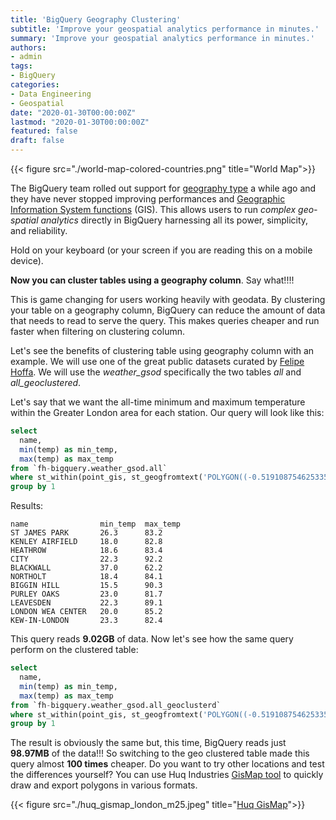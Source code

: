 ```yaml
---
title: 'BigQuery Geography Clustering'
subtitle: 'Improve your geospatial analytics performance in minutes.'
summary: 'Improve your geospatial analytics performance in minutes.'
authors:
- admin
tags:
- BigQuery
categories:
- Data Engineering
- Geospatial
date: "2020-01-30T00:00:00Z"
lastmod: "2020-01-30T00:00:00Z"
featured: false
draft: false
---
```


{{< figure src="./world-map-colored-countries.png" title="World Map">}}

The BigQuery team rolled out support for [geography type](https://cloud.google.com/bigquery/docs/gis-data) a while ago and
they have never stopped improving performances and [Geographic Information System functions](https://cloud.google.com/bigquery/docs/reference/standard-sql/geography_functions) (GIS).
This allows users to run _complex geo-spatial analytics_ directly in BigQuery harnessing all its power, simplicity, and reliability.

Hold on your keyboard (or your screen if you are reading this on a mobile device).

**Now you can cluster tables using a geography column**. Say what!!!!

This is game changing for users working heavily with geodata.
By clustering your table on a geography column, BigQuery can reduce the amount of data that needs to read to serve the query.
This makes queries cheaper and run faster when filtering on clustering column.

Let's see the benefits of clustering table using geography column with an example.
We will use one of the great public datasets curated by [Felipe Hoffa](https://twitter.com/felipehoffa).
We will use the _weather_gsod_ specifically the two tables _all_ and _all_geoclustered_.

Let's say that we want the all-time minimum and maximum temperature within the Greater London area for each station.
Our query will look like this:

```sql
select
  name,
  min(temp) as min_temp,
  max(temp) as max_temp
from `fh-bigquery.weather_gsod.all`
where st_within(point_gis, st_geogfromtext('POLYGON((-0.5191087546253357 51.69057940987663,-0.5850267233753357 51.530249275252345,-0.5685472311878357 51.33504597185959,-0.19226549290658568 51.2285324250183,0.20049573756216432 51.271511154557565,0.3185987649059143 51.55074848767514,0.2856397805309143 51.64628942375177,0.04943372584341432 51.72461916884517,-0.5191087546253357 51.69057940987663))'))
group by 1
```

Results:

```csv
name                min_temp  max_temp
ST JAMES PARK       26.3      83.2
KENLEY AIRFIELD     18.0      82.8
HEATHROW            18.6      83.4
CITY                22.3      92.2
BLACKWALL           37.0      62.2
NORTHOLT            18.4      84.1
BIGGIN HILL         15.5      90.3
PURLEY OAKS         23.0      81.7
LEAVESDEN           22.3      89.1
LONDON WEA CENTER   20.0      85.2
KEW-IN-LONDON       23.3      82.4
```

This query reads **9.02GB** of data.
Now let's see how the same query perform on the clustered table:

```sql
select
  name,
  min(temp) as min_temp,
  max(temp) as max_temp
from `fh-bigquery.weather_gsod.all_geoclusterd`
where st_within(point_gis, st_geogfromtext('POLYGON((-0.5191087546253357 51.69057940987663,-0.5850267233753357 51.530249275252345,-0.5685472311878357 51.33504597185959,-0.19226549290658568 51.2285324250183,0.20049573756216432 51.271511154557565,0.3185987649059143 51.55074848767514,0.2856397805309143 51.64628942375177,0.04943372584341432 51.72461916884517,-0.5191087546253357 51.69057940987663))'))
group by 1
```

The result is obviously the same but, this time, BigQuery reads just **98.97MB** of the data!!!
So switching to the geo clustered table made this query almost **100 times** cheaper.
Do you want to try other locations and test the differences yourself? You can use Huq Industries [GisMap tool](https://gismap.huq.io) to quickly draw and export polygons in various formats.

{{< figure src="./huq_gismap_london_m25.jpeg" title="[Huq GisMap](http://gismap.huq.io/)">}}
